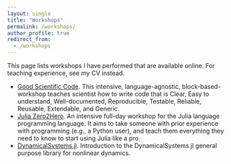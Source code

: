 ```yaml
---
layout: single
title: "Workshops"
permalink: /workshops/
author_profile: true
redirect_from:
  - /workshops
---
```


This page lists workshops I have performed that are available online.
For teaching experience, see my CV instead.

- [Good Scientific Code](https://www.youtube.com/watch?v=x3swaMSCcYk). This intensive, language-agnostic, block-based-workshop teaches scientist how to write code that is Clear, Easy to understand, Well-documented, Reproducible, Testable, Reliable, Reusable, Extendable, and Generic.
- [Julia Zero2Hero](https://www.youtube.com/watch?v=Fi7Pf2NveH0). An intensive full-day workshop for the Julia language programming language. It aims to take someone with prior experience with programming (e.g., a Python user), and teach them everything they need to know to start using Julia like a pro.
- [DynamicalSystems.jl](https://www.youtube.com/watch?v=A8g9rdEfdNg). Introduction to the DynamicalSystems.jl general purpose library for nonlinear dynamics.
